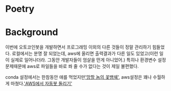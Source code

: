 # Poetry

# Background
이번에 오토코인봇을 개발하면서 프로그래밍 이외의 다른 것들이 정말 관리하기 힘들었다. 로컬에서는 분명 잘 되었는데, aws에 올리면 출력결과가 다른 일도 있었고(이런 일이 실제로 일어나더라. 그동안 개발자들이 엄살을 떤게 아니었어.) 특히나 환경변수 설정문제때문에 aws로 파일들을 바로 쏴 줄 수가 없다는 것이 제일 불편했다. 

conda 설정에서는 한참동안 애를 먹었지만['망할 놈의 꽃뱀쉑'](conda.md), aws설정은 꽤나 수월하게 마쳤다.['AWS에서 자동봇 돌리기'](autobot_in_aws.md)